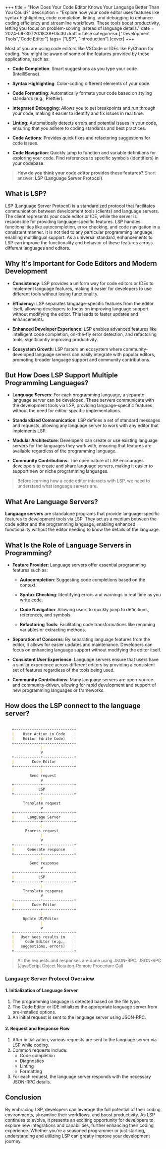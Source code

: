 +++
title = "How Does Your Code Editor Knows Your Language Better Than You Could?"
description = "Explore how your code editor uses features like syntax highlighting, code completion, linting, and debugging to enhance coding efficiency and streamline workflows. These tools boost productivity, letting you focus on problem-solving instead of language details."
date = 2024-09-30T20:18:38+05:30
draft = false
categories= ["Development Tools","Code Editor"]
tags= ["LSP", "Introduction"]
[cover]
+++

Most of you are using code editors like VSCode or IDEs like PyCharm for coding.
You might be aware of some of the features provided by these applications, such as:

- **Code Completion**:
Smart suggestions as you type your code (IntelliSense).

- **Syntax Highlighting**:
Color-coding different elements of your code.

- **Code Formatting**:
Automatically formats your code based on styling standards (e.g., Prettier).

- **Integrated Debugging**:
Allows you to set breakpoints and run through your code, making it easier to identify and fix issues in real time.

- **Linting**:
Automatically detects errors and potential issues in your code, ensuring that you adhere to coding standards and best practices.

- **Code Actions**:
Provides quick fixes and refactoring suggestions for code issues.

- **Code Navigation**:
Quickly jump to function and variable definitions for exploring your code.
Find references to specific symbols (identifiers) in your codebase.

> **How do you think your code editor provides these features?**
> Short answer: **LSP (Language Server Protocol)**.

## What is LSP?

LSP (Language Server Protocol) is a standardized protocol that facilitates communication between development tools (clients) and language servers.
The client represents your code editor or IDE, while the server is responsible for providing language-specific features.
LSP handles functionalities like autocompletion, error checking, and code navigation in a consistent manner.
It is not tied to any particular programming language, enabling multilingual support.
As a universal standard, enhancements to LSP can improve the functionality and behavior of these features across different languages and editors.

## Why It's Important for Code Editors and Modern Development

- **Consistency**:
LSP provides a uniform way for code editors or IDEs to implement language features, making it easier for developers to use different tools without losing functionality.

- **Efficiency**:
LSP separates language-specific features from the editor itself, allowing developers to focus on improving language support without modifying the editor. This leads to faster updates and enhancements.

- **Enhanced Developer Experience**:
LSP enables advanced features like intelligent code completion, on-the-fly error detection, and refactoring tools, significantly improving productivity.

- **Ecosystem Growth**:
LSP fosters an ecosystem where community-developed language servers can easily integrate with popular editors, promoting broader language support and community contributions.

## But How Does LSP Support Multiple Programming Languages?

- **Language Servers**:
For each programming language, a separate language server can be developed.
These servers communicate with the development tools via LSP, providing language-specific features without the need for editor-specific implementations.

- **Standardized Communication**:
LSP defines a set of standard messages and requests, allowing any language server to work with any editor that implements LSP.

- **Modular Architecture**:
Developers can create or use existing language servers for the languages they work with, ensuring that features are available regardless of the programming language.

- **Community Contributions**:
The open nature of LSP encourages developers to create and share language servers, making it easier to support new or niche programming languages.

> Before learning how a code editor interacts with LSP, we need to understand what language servers are.

## What Are Language Servers?

**Language servers** are standalone programs that provide language-specific features to development tools via LSP.
They act as a medium between the code editor and the programming language, enabling enhanced functionality without the editor needing to know the details of the language.

## What Is the Role of Language Servers in Programming?

- **Feature Provider**:
Language servers offer essential programming features such as:

  - **Autocompletion**:
  Suggesting code completions based on the context.

  - **Syntax Checking**:
  Identifying errors and warnings in real time as you write code.

  - **Code Navigation**:
  Allowing users to quickly jump to definitions, references, and symbols.

  - **Refactoring Tools**:
  Facilitating code transformations like renaming variables or extracting methods.

- **Separation of Concerns**:
By separating language features from the editor, it allows for easier updates and maintenance.
Developers can focus on enhancing language support without modifying the editor itself.

- **Consistent User Experience**:
Language servers ensure that users have a similar experience across different editors by providing a consistent set of features regardless of the tools being used.

- **Community Contributions**:
Many language servers are open-source and community-driven, allowing for rapid development and support of new programming languages or frameworks.

## How does the LSP connect to the language server?

```markdown

   +---------------------------+
   |    User Action in Code    |
   |    Editor (Write Code)    |
   +------------+--------------+
                |
                v
   +------------+--------------+
   |        Code Editor        |
   +------------+--------------+
                |
           Send request
                v
   +------------+--------------+
   |           LSP             |
   +------------+--------------+
                |
        Translate request
                v
   +------------+--------------+
   |      Language Server      |
   +------------+--------------+
                |
         Process request
                |
                v
   +------------+--------------+
   |      Generate response    |
   +------------+--------------+
                |
           Send response
                v
   +------------+--------------+
   |           LSP             |
   +------------+--------------+
                |
        Translate response
                v
   +------------+--------------+
   |        Code Editor        |
   +------------+--------------+
                |
        Update UI/Editor
                |
                v
   +---------------------------+
   |   User sees results in    |
   |     Code Editor (e.g.,    |
   |   suggestions, errors)    |
   +---------------------------+
```

> All the requests and responses are done using JSON-RPC.
> JSON-RPC (JavaScript Object Notation-Remote Procedure Call

### Language Server Protocol Overview

#### 1. Initialization of Language Server

1. The programming language is detected based on the file type.
2. The Code Editor or IDE initializes the appropriate language server from pre-installed options.
3. An initial request is sent to the language server using JSON-RPC.

#### 2. Request and Response Flow

1. After initialization, various requests are sent to the language server via LSP while coding.
2. Common requests include:
   - Code completion
   - Diagnostics
   - Linting
   - Formatting
3. For each request, the language server responds with the necessary JSON-RPC details.

## Conclusion

By embracing LSP, developers can leverage the full potential of their coding environments, streamline their workflows, and boost productivity.
As LSP continues to evolve, it presents an exciting opportunity for developers to explore new integrations and capabilities, further enhancing their coding experience.
Whether you’re a seasoned programmer or just starting, understanding and utilizing LSP can greatly improve your development journey.
